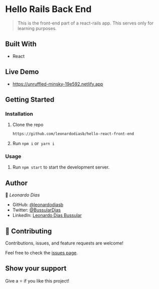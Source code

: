 # Hello Rails Back End

> This is the front-end part of a react-rails app. This serves only for learning purposes.

## Built With

- React

## Live Demo

- https://unruffled-minsky-19e592.netlify.app

## Getting Started

### Installation

1. Clone the repo

   ```sh
   https://github.com/leonardodiasb/hello-react-front-end
   ```
2. Run `npm i` or` yarn i`
   
### Usage

1. Run `npm start` to start the development server.

## Author

👤 *Leonardo Dias*

- GitHub: [@leonardodiasb](https://github.com/leonardodiasb)
- Twitter: [@BussularDias](https://twitter.com/BussularDias)
- LinkedIn: [Leonardo Dias Bussular](https://www.linkedin.com/in/leonardo-dias-bussular-a67392178/)

## 🤝 Contributing

Contributions, issues, and feature requests are welcome!

Feel free to check the [issues page](https://github.com/leonardodiasb/hello-react-front-end/issues).

## Show your support

Give a ⭐️ if you like this project!
